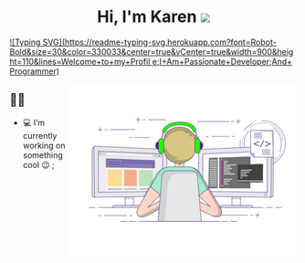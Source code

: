 <h1 align="center">Hi, I'm Karen <img src="https://media.giphy.com/media/hvRJCLFzcasrR4ia7z/giphy.gif" width="30px"></h1>

[![Typing SVG](https://readme-typing-svg.herokuapp.com?font=Robot-Bold&size=30&color=330033&center=true&vCenter=true&width=900&height=110&lines=Welcome+to+my+Profil e;I+Am+Passionate+Developer;And+ Programmer)](https://git.io/typing-svg)

<img align="right" alt="Coding" width="400" src="coding-freak%20(1).gif">

## 🙋‍♀️
- 💻 I’m currently working on something cool :wink: ;
  
<!---
buagaskarenjoy/buagaskarenjoy is a ✨ special ✨ repository because its `README.md` (this file) appears on your GitHub profile.
You can click the Preview link to take a look at your changes.
--->
